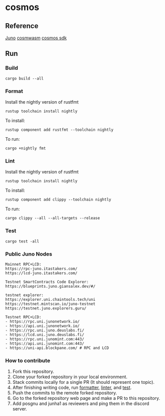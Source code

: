 # cosmos

## Reference
[Juno](https://docs.junonetwork.io/juno/readme)
[cosmwasm](https://docs.cosmwasm.com/docs/1.0/)
[cosmos sdk](https://docs.cosmos.network/)

## Run
### Build
```
cargo build --all
```

### Format
Install the nightly version of rustfmt
```
rustup toolchain install nightly
```
To install:
```
rustup component add rustfmt --toolchain nightly
```
To run:
```
cargo +nightly fmt
```

### Lint
Install the nightly version of rustfmt
```
rustup toolchain install nightly
```
To install:
```
rustup component add clippy --toolchain nightly
```
To run:
```
cargo clippy --all --all-targets --release
```

### Test
```
cargo test -all
```

### Public Juno Nodes

```
Mainnet RPC+LCD:
https://rpc-juno.itastakers.com/
https://lcd-juno.itastakers.com/

Testnet SmartContracts Code Explorer:
https://blueprints.juno.giansalex.dev/#/

testnet explorer:
https://explorer.uni.chaintools.tech/uni
https://testnet.mintscan.io/juno-testnet
https://testnet.juno.explorers.guru/

Testnet RPC+LCD:
- https://rpc.uni.junonetwork.io/
- https://api.uni.junonetwork.io/
- https://rpc.uni.juno.deuslabs.fi/
- https://lcd.uni.juno.deuslabs.fi/
- https://rpc.uni.junomint.com:443/
- https://api.uni.junomint.com:443/
- https://uni-api.blockpane.com/ # RPC and LCD
```

### How to contribute
1. Fork this repository.
2. Clone your forked repository in your local environment.
3. Stack commits locally for a single PR (It should represent one topic).
4. After finishing writing code, run [formatter](#format), [linter](#lint), and [test](#test).
5. Push the commits to the remote forked repository.
6. Go to the forked repository web page and make a PR to this repository.
7. Add posgnu and junha1 as reviewers and ping them in the discord server.
